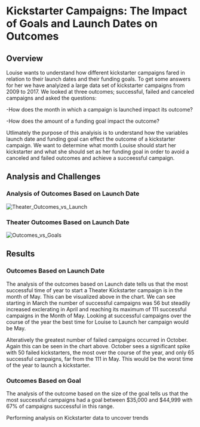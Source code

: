  # Kickstarter Campaigns: The Impact of Goals and Launch Dates on Outcomes
## Overview
Louise wants to understand how different kickstarter campaigns fared in relation to their launch dates and their funding goals. To get some answers for her we have analyized a large data set of kickstarter campaigns from 2009 to 2017. We looked at three outcomes; successful, failed and canceled campaigns and asked the questions:

-How does the month in which a campaign is launched impact its outcome?

-How does the amount of a funding goal impact the outcome?

Utlimately the purpose of this analyisis is to understand how the variables launch date and funding goal can effect the outcome of a kickstarter campaign. We want to determine what month Louise should start her kickstarter and what she should set as her funding goal in order to avoid a canceled and failed outcomes and achieve a succeessful campaign.

## Analysis and Challenges
### Analysis of Outcomes Based on Launch Date

![Theater_Outcomes_vs_Launch](https://user-images.githubusercontent.com/107006216/174694856-8be84735-1f23-47b5-bf8e-69c918642b14.png)


### Theater Outcomes Based on Launch Date

![Outcomes_vs_Goals](https://user-images.githubusercontent.com/107006216/174694864-618e25cc-197d-483a-82a2-8162a8785b3a.png)

## Results
### Outcomes Based on Launch Date
The analysis of the outcomes based on Launch date tells us that the most successful time of year to start a Theater Kickstarter campaign is in the month of May. This  can be visualized above in the chart.  We can see starting in March the number of successful campaigns was 56 but steadily increased exclerating in April and reaching its maximum of 111 successful campaigns in the Month of May. Looking at successful campaigns over the course of the year the best time for Louise to Launch her campaign would be May. 

Alteratively the greatest number of failed campaigns occurred in October.  Again this can be seen in the chart above. October sees a significant spike with 50 failed kickstarters, the most over the course of the year, and only 65 successful campaigns, far from the 111 in May.  This would be the worst time of the year to launch a kickstarter. 

### Outcomes Based on Goal
The analysis of the outcome based on the size of the goal tells us that the most successful campaigns had a goal between $35,000 and $44,999 with 67% of campaigns successful in this range.






Performing analysis on Kickstarter data to uncover trends

